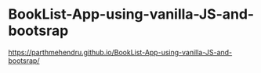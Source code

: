 # BookList-App-using-vanilla-JS-and-bootsrap

https://parthmehendru.github.io/BookList-App-using-vanilla-JS-and-bootsrap/
